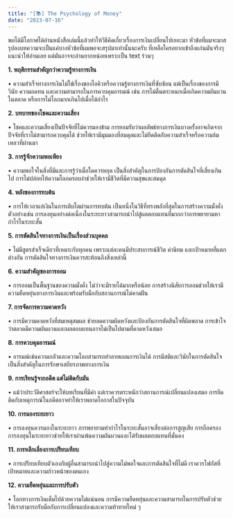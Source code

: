 ```yaml
---
title: "[📚] The Psychology of Money"
date: "2023-07-16"
---
```


พอได้มีโอกาศได้อ่านหนังสือเล่มนี้แล้วทำให้วิธีคิดเกี่ยวเรื่องการเงินเปลี่ยนไปเยอะมา หัวข้อที่ผมจะมาสรุปลงบทความจะเป็นแค่บางหัวข้อที่ผมพอจะสรุปมาเท่านั้นนะครับ ที่เหลือใครอยากเข้าถึงแก่นมันจริงๆ แนะนำให้อ่านเลย แต่มันอาจจะอ่านยากหน่อยเพราะเป็น text ร่วนๆ

**1. พฤติกรรมสำคัญกว่าความรู้ทางการเงิน**

• ความสำเร็จทางการเงินไม่ใช่เรื่องของไอคิวหรือความรู้ทางการเงินที่ซับซ้อน แต่เป็นเรื่องของการมีวินัย ความอดทน และความสามารถในการควบคุมอารมณ์ เช่น การไม่ตื่นตระหนกเมื่อเกิดความผันผวนในตลาด หรือการไม่โลภมากเกินไปเมื่อได้กำไร

**2. บทบาทของโชคและความเสี่ยง**

• โชคและความเสี่ยงเป็นปัจจัยที่ไม่ควรมองข้าม การยอมรับว่าผลลัพธ์ทางการเงินบางครั้งอาจเกิดจากปัจจัยที่เราไม่สามารถควบคุมได้ ช่วยให้เรามีมุมมองที่สมดุลและไม่ยึดติดกับความสำเร็จหรือความล้มเหลวที่ผ่านมา

**3. การรู้จักความพอเพียง**

• ความพอใจในสิ่งที่มีและการรู้ว่าเมื่อใดควรหยุด เป็นสิ่งสำคัญในการป้องกันการตัดสินใจที่เสี่ยงเกินไป การไม่ปล่อยให้ความโลภครอบงำช่วยให้เรามีชีวิตที่มีความสุขและสมดุล

**4. พลังของการทบต้น**

• การให้เวลาแก่เงินในการเติบโตผ่านการทบต้น เป็นหนึ่งในวิธีที่ทรงพลังที่สุดในการสร้างความมั่งคั่ง ตัวอย่างเช่น การลงทุนอย่างต่อเนื่องในระยะยาวสามารถนำไปสู่ผลตอบแทนที่มากกว่าการพยายามหากำไรในระยะสั้น

**5. การตัดสินใจทางการเงินเป็นเรื่องส่วนบุคคล**

• ไม่มีสูตรสำเร็จเดียวที่เหมาะกับทุกคน เพราะแต่ละคนมีประสบการณ์ชีวิต ค่านิยม และเป้าหมายที่แตกต่างกัน การตัดสินใจทางการเงินควรสะท้อนถึงสิ่งเหล่านี้

**6. ความสำคัญของการออม**

• การออมเป็นพื้นฐานของความมั่งคั่ง ไม่ว่าจะมีรายได้มากหรือน้อย การสร้างนิสัยการออมช่วยให้เรามีความยืดหยุ่นทางการเงินและพร้อมรับมือกับสถานการณ์ไม่คาดฝัน

**7. การจัดการความคาดหวัง**

• การมีความคาดหวังที่สมเหตุสมผล ช่วยลดความผิดหวังและป้องกันการตัดสินใจที่ผิดพลาด การเข้าใจว่าตลาดมีความผันผวนและผลตอบแทนอาจไม่เป็นไปตามที่คาดหวังเสมอ

**8. การควบคุมอารมณ์**

• อารมณ์เช่นความกลัวและความโลภสามารถทำลายแผนการเงินได้ การมีสติและวินัยในการตัดสินใจเป็นสิ่งสำคัญในการรักษาเสถียรภาพทางการเงิน

**9. การเรียนรู้จากอดีต แต่ไม่ติดกับมัน**

• แม้ว่าประวัติศาสตร์จะให้บทเรียนที่มีค่า แต่เราควรตระหนักว่าสถานการณ์เปลี่ยนแปลงเสมอ การยึดติดกับเหตุการณ์ในอดีตอาจทำให้เราพลาดโอกาสในปัจจุบัน

**10. การมองระยะยาว**

• การลงทุนควรมองในระยะยาว การพยายามทำกำไรในระยะสั้นอาจเสี่ยงต่อการสูญเสีย การถือครองการลงทุนในระยะยาวช่วยให้เราผ่านพ้นความผันผวนและได้รับผลตอบแทนที่มั่นคง

**11. การหลีกเลี่ยงการเปรียบเทียบ**

• การเปรียบเทียบตัวเองกับผู้อื่นสามารถนำไปสู่ความไม่พอใจและการตัดสินใจที่ไม่ดี เราควรโฟกัสที่เป้าหมายและความก้าวหน้าของตนเอง

**12. ความยืดหยุ่นและการปรับตัว**

• โลกทางการเงินเต็มไปด้วยความไม่แน่นอน การมีความยืดหยุ่นและความสามารถในการปรับตัวช่วยให้เราสามารถรับมือกับการเปลี่ยนแปลงและความท้าทายใหม่ ๆ

